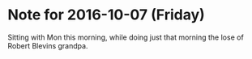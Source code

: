 # Note for 2016-10-07 (Friday)

Sitting with Mon this morning, while doing just that morning the lose of Robert Blevins grandpa.
